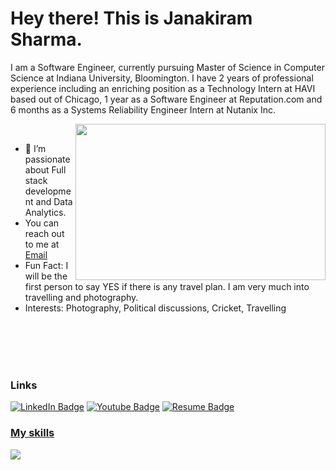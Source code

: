 # Hey there! This is Janakiram Sharma.

I am a Software Engineer, currently pursuing Master of Science in Computer Science at Indiana University, Bloomington. I have 2 years of professional experience including an enriching position as a Technology Intern at HAVI based out of Chicago, 1 year as a Software Engineer at Reputation.com and 6 months as a Systems Reliability Engineer Intern at Nutanix Inc. 

<img src="https://resumeworded.com/skills-and-keywords/img/software-engineering.jpeg" align="right" width="400px" height="250px"/>
<br clear="left"/>
<ul>
<li> 🌱 I’m passionate about Full stack development and Data Analytics. </li>
  <li>You can reach out to me at <a href="jkashig@iu.edu">Email</a></li>
<li>Fun Fact: I will be the first person to say YES if there is any travel plan. I am very much into travelling and photography.</li>
<li>Interests: Photography, Political discussions, Cricket, Travelling </li>
</ul>
<br>
<br>
<br>
<br>
<div id="badges" align="left">
  <h3>Links</h3>
  <a href="https://www.linkedin.com/in/janakiram-sharma-4610a2194/">
  <img src="https://img.shields.io/badge/LinkedIn-blue?style=for-the-badge&logo=linkedin&logoColor=white" alt="LinkedIn Badge"/></a>
  <a href="https://janakiramsharma.medium.com/">
  <img src="https://img.shields.io/badge/medium-black?style=for-the-badge&logo=medium&logoColor=white" alt="Youtube Badge"/></a>
  <a href="https://drive.google.com/file/d/1PBt_NpEvwONm9xzc4lpCqcrx_u5HZM-m/view?usp=drive_link">
  <img src="https://img.shields.io/badge/Resume-green?style=for-the-badge&logo=resume&logoColor=white" alt="Resume Badge">
</div>
<p align="center">
  <h3>My skills</h3>
  <a href="https://skillicons.dev">
    <img src="https://skillicons.dev/icons?i=html,css,javascript,java,react,angular,nodejs,python,c,cpp,git,aws,azure,gcp,tableau,powerbi,sql,php,firebase,mongodb,kotlin,typescript,linux,scikitlearn,postgresql,tensorflow" />
  </a>
</p>

